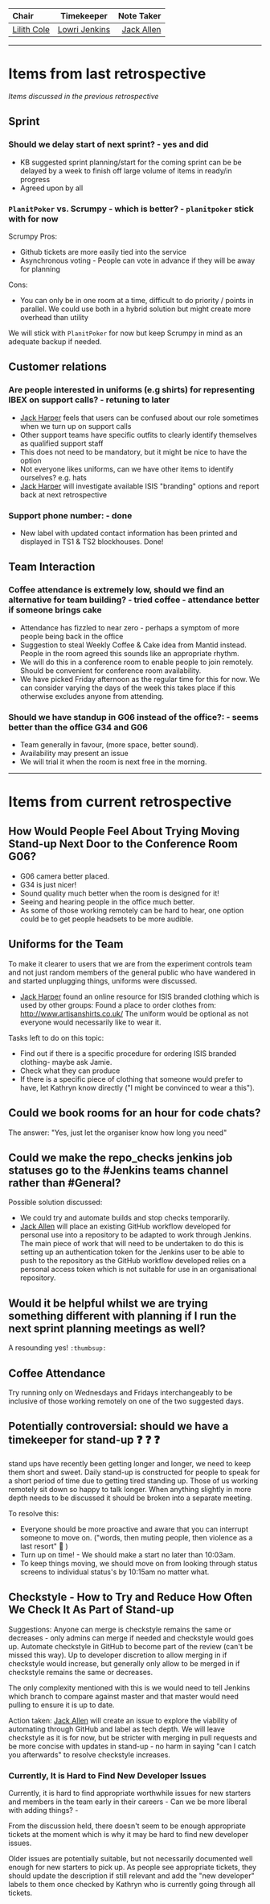| Chair      | Timekeeper | Note Taker |
| :--------   | :---------: | ----------: |
| [Lilith Cole](https://github.com/LilithCole) | [Lowri Jenkins](https://github.com/LowriJenkins) | [Jack Allen](https://github.com/JackEAllen) |

--- 

# Items from last retrospective

_Items discussed in the previous retrospective_

## Sprint

### Should we delay start of next sprint? - yes and did
- KB suggested sprint planning/start for the coming sprint can be be delayed by a week to finish off large volume of items in ready/in progress
- Agreed upon by all

### `PlanitPoker` vs. Scrumpy - which is better? - `planitpoker` stick with for now 
Scrumpy Pros:
- Github tickets are more easily tied into the service
- Asynchronous voting - People can vote in advance if they will be away for planning

Cons:
- You can only be in one room at a time, difficult to do priority / points in parallel. We could use both in a hybrid solution but might create more overhead than utility

We will stick with `PlanitPoker` for now but keep Scrumpy in mind as an adequate backup if needed.

## Customer relations

### Are people interested in uniforms (e.g shirts) for representing IBEX on support calls? - retuning to later
- [Jack Harper](https://github.com/rerpha) feels that users can be confused about our role sometimes when we turn up on support calls
- Other support teams have specific outfits to clearly identify themselves as qualified support staff
- This does not need to be mandatory, but it might be nice to have the option
- Not everyone likes uniforms, can we have other items to identify ourselves? e.g. hats
- [Jack Harper](https://github.com/rerpha) will investigate available ISIS "branding" options and report back at next retrospective

### Support phone number: - done
- New label with updated contact information has been printed and displayed in TS1 & TS2 blockhouses. Done!

## Team Interaction

### Coffee attendance is extremely low, should we find an alternative for team building? - tried coffee - attendance better if someone brings cake 
- Attendance has fizzled to near zero - perhaps a symptom of more people being back in the office
- Suggestion to steal Weekly Coffee & Cake idea from Mantid instead. People in the room agreed this sounds like an appropriate rhythm.
- We will do this in a conference room to enable people to join remotely. Should be convenient for conference room availability.
- We have picked Friday afternoon as the regular time for this for now. We can consider varying the days of the week this takes place if this otherwise excludes anyone from attending.

### Should we have standup in G06 instead of the office?: - seems better than the office G34 and G06
- Team generally in favour, (more space, better sound). 
- Availability may present an issue
- We will trial it when the room is next free in the morning.


---


# Items from current retrospective

## How Would People Feel About Trying Moving Stand-up Next Door to the Conference Room G06?
* G06 camera better placed.
* G34 is just nicer!
* Sound quality much better when the room is designed for it!
* Seeing and hearing people in the office much better.
* As some of those working remotely can be hard to hear, one option could be to get people headsets to be more audible.

## Uniforms for the Team
To make it clearer to users that we are from the experiment controls team and not just random members of the general public who have wandered in and started unplugging things, uniforms were discussed.

* [Jack Harper](https://github.com/rerpha) found an online resource for ISIS branded clothing which is used by other groups: 
Found a place to order clothes from: http://www.artisanshirts.co.uk/
The uniform would be optional as not everyone would necessarily like to wear it.

Tasks left to do on this topic:
* Find out if there is a specific procedure for ordering ISIS branded clothing- maybe ask Jamie.
* Check what they can produce
* If there is a specific piece of clothing that someone would prefer to have, let Kathryn know directly ("I might be convinced to wear a this").

## Could we book rooms for an hour for code chats?
The answer: "Yes, just let the organiser know how long you need"

## Could we make the repo_checks jenkins job statuses go to the #Jenkins teams channel rather than #General?
Possible solution discussed:
* We could try and automate builds and stop checks temporarily.
* [Jack Allen](https://www.github.com/JackEAllen) will place an existing GitHub workflow developed for personal use into a repository to be adapted to work through Jenkins. The main piece of work that will need to be undertaken to do this is setting up an authentication token for the Jenkins user to be able to push to the repository as the GitHub workflow developed relies on a personal access token which is not suitable for use in an organisational repository.

## Would it be helpful whilst we are trying something different with planning if I run the next sprint planning meetings as well?
A resounding yes! `:thumbsup:`

## Coffee Attendance
Try running only on Wednesdays and Fridays interchangeably to be inclusive of those working remotely on one of the two suggested days.

## Potentially controversial: should we have a timekeeper for stand-up :question: :question: :question:
stand ups have recently been getting longer and longer, we need to keep them short and sweet. Daily stand-up is constructed for people to speak for a short period of time due to getting tired standing up. Those of us working remotely sit down so happy to talk longer.
When anything slightly in more depth needs to be discussed it should be broken into a separate meeting.

To resolve this:
* Everyone should be more proactive and aware that you can interrupt someone to move on. ("words, then muting people, then violence as a last resort" :punch: )
* Turn up on time! - We should make a start no later than 10:03am.
* To keep things moving, we should move on from looking through status screens to individual status's by 10:15am no matter what.

## Checkstyle - How to Try and Reduce How Often We Check It As Part of Stand-up
Suggestions:
Anyone can merge is checkstyle remains the same or decreases - only admins can merge if needed and checkstyle would goes up.
Automate checkstyle in GitHub to become part of the review (can't be missed this way). Up to developer discretion to allow merging in if checkstyle would increase, but generally only allow to be merged in if checkstyle remains the same or decreases.

The only complexity mentioned with this is we would need to tell Jenkins which branch to compare against master and that master would need pulling to ensure it is up to date.

Action taken:
[Jack Allen](https://www.github.com/JackEAllen) will create an issue to explore the viability of automating through GitHub and label as tech depth. We will leave checkstyle as it is for now, but be stricter with merging in pull requests and be more concise with updates in stand-up - no harm in saying "can I catch you afterwards" to resolve checkstyle increases.

### Currently, It is Hard to Find New Developer Issues

Currently, it is hard to find appropriate worthwhile issues for new starters and members in the team early in their careers - Can we be more liberal with adding things? - 

From the discussion held, there doesn't seem to be enough appropriate tickets at the moment which is why it may be hard to find new developer issues.

Older issues are potentially suitable, but not necessarily documented well enough for new starters to pick up.
As people see appropriate tickets, they should update the description if still relevant and add the "new developer" labels to them once checked by Kathryn who is currently going through all tickets.
